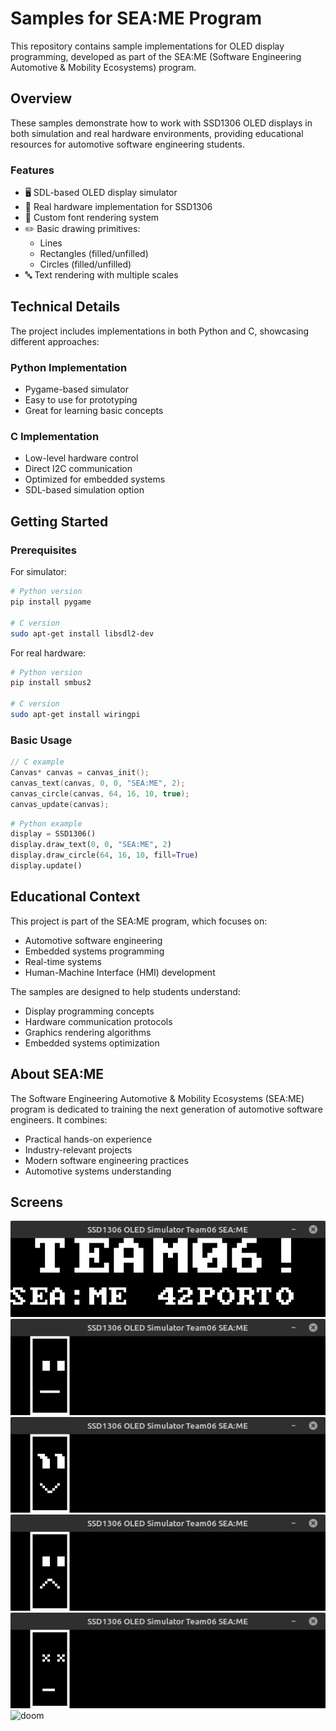 # Samples for SEA:ME Program

This repository contains sample implementations for OLED display programming, developed as part of the SEA:ME (Software Engineering Automotive & Mobility Ecosystems) program.

## Overview

These samples demonstrate how to work with SSD1306 OLED displays in both simulation and real hardware environments, providing educational resources for automotive software engineering students.

### Features

- 🖥️ SDL-based OLED display simulator
- 🔧 Real hardware implementation for SSD1306
- 📝 Custom font rendering system
- ✏️ Basic drawing primitives:
  - Lines
  - Rectangles (filled/unfilled)
  - Circles (filled/unfilled)
- 🔤 Text rendering with multiple scales

## Technical Details

The project includes implementations in both Python and C, showcasing different approaches:

### Python Implementation
- Pygame-based simulator
- Easy to use for prototyping
- Great for learning basic concepts

### C Implementation
- Low-level hardware control
- Direct I2C communication
- Optimized for embedded systems
- SDL-based simulation option

## Getting Started

### Prerequisites
For simulator:
```bash
# Python version
pip install pygame

# C version
sudo apt-get install libsdl2-dev
```

For real hardware:
```bash
# Python version
pip install smbus2

# C version
sudo apt-get install wiringpi
```

### Basic Usage

```c
// C example
Canvas* canvas = canvas_init();
canvas_text(canvas, 0, 0, "SEA:ME", 2);
canvas_circle(canvas, 64, 16, 10, true);
canvas_update(canvas);
```

```python
# Python example
display = SSD1306()
display.draw_text(0, 0, "SEA:ME", 2)
display.draw_circle(64, 16, 10, fill=True)
display.update()
```




## Educational Context

This project is part of the SEA:ME program, which focuses on:
- Automotive software engineering
- Embedded systems programming
- Real-time systems
- Human-Machine Interface (HMI) development

The samples are designed to help students understand:
- Display programming concepts
- Hardware communication protocols
- Graphics rendering algorithms
- Embedded systems optimization

## About SEA:ME

The Software Engineering Automotive & Mobility Ecosystems (SEA:ME) program is dedicated to training the next generation of automotive software engineers. It combines:
- Practical hands-on experience
- Industry-relevant projects
- Modern software engineering practices
- Automotive systems understanding



## Screens

![team 6](images/img1.png)
![smile ](images/img2.png)
![smile](images/img3.png)
![smile](images/img4.png)
![smile](images/img5.png)
![doom](images/img7.png)

